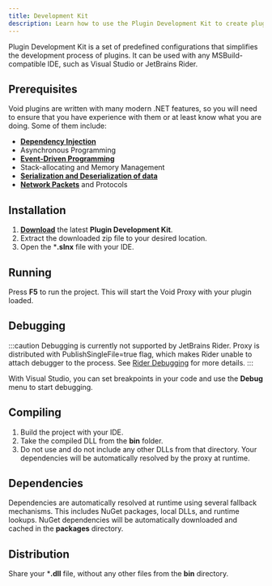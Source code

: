 ```yaml
---
title: Development Kit
description: Learn how to use the Plugin Development Kit to create plugins for Void.
---
```


Plugin Development Kit is a set of predefined configurations that simplifies the development process of plugins.
It can be used with any MSBuild-compatible IDE, such as Visual Studio or JetBrains Rider.

## Prerequisites
Void plugins are written with many modern .NET features, so you will need to ensure that you have experience with them or at least know what you are doing.
Some of them include:
- [**Dependency Injection**](/docs/developing-plugins/services/creating-a-service/)
- Asynchronous Programming
- [**Event-Driven Programming**](/docs/developing-plugins/events/listening-to-events/)
- Stack-allocating and Memory Management
- [**Serialization and Deserialization of data**](/docs/developing-plugins/serializers/)
- [**Network Packets**](/docs/developing-plugins/network/packets/) and Protocols

## Installation
1) [**Download**](https://github.com/caunt/Void/releases/latest/download/plugin-devkit.zip) the latest **Plugin Development Kit**.
2) Extract the downloaded zip file to your desired location.
3) Open the ***.slnx** file with your IDE.

## Running
Press **F5** to run the project. This will start the Void Proxy with your plugin loaded.

## Debugging
:::caution
Debugging is currently not supported by JetBrains Rider.
Proxy is distributed with PublishSingleFile=true flag, which makes Rider unable to attach debugger to the process.
See [Rider Debugging](https://www.jetbrains.com/help/rider/Debugging_Code.html) for more details.
:::

With Visual Studio, you can set breakpoints in your code and use the **Debug** menu to start debugging.

## Compiling
1) Build the project with your IDE.
2) Take the compiled DLL from the **bin** folder.
3) Do not use and do not include any other DLLs from that directory.
Your dependencies will be automatically resolved by the proxy at runtime.

## Dependencies
Dependencies are automatically resolved at runtime using several fallback mechanisms.
This includes NuGet packages, local DLLs, and runtime lookups.
NuGet dependencies will be automatically downloaded and cached in the **packages** directory.

## Distribution
Share your ***.dll** file, without any other files from the **bin** directory.